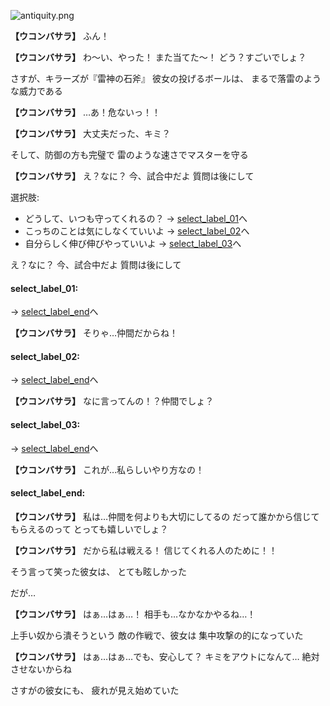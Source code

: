 
![antiquity.png](../images/backgrounds/antiquity.png)

**【ウコンバサラ】**
ふん！

**【ウコンバサラ】**
わ〜い、やった！
また当てた〜！
どう？すごいでしょ？

さすが、キラーズが『雷神の石斧』
彼女の投げるボールは、
まるで落雷のような威力である

**【ウコンバサラ】**
…あ！危ないっ！！

**【ウコンバサラ】**
大丈夫だった、キミ？

そして、防御の方も完璧で
雷のような速さでマスターを守る

**【ウコンバサラ】**
え？なに？
今、試合中だよ
質問は後にして

選択肢:
- どうして、いつも守ってくれるの？ → [select_label_01](#select_label_01)へ
- こっちのことは気にしなくていいよ → [select_label_02](#select_label_02)へ
- 自分らしく伸び伸びやっていいよ → [select_label_03](#select_label_03)へ

え？なに？
今、試合中だよ
質問は後にして

#### select_label_01:
 → [select_label_end](#select_label_end)へ

**【ウコンバサラ】**
そりゃ…仲間だからね！

#### select_label_02:
 → [select_label_end](#select_label_end)へ

**【ウコンバサラ】**
なに言ってんの！？仲間でしょ？

#### select_label_03:
 → [select_label_end](#select_label_end)へ

**【ウコンバサラ】**
これが…私らしいやり方なの！

#### select_label_end:

**【ウコンバサラ】**
私は…仲間を何よりも大切にしてるの
だって誰かから信じてもらえるのって
とっても嬉しいでしょ？

**【ウコンバサラ】**
だから私は戦える！
信じてくれる人のために！！

そう言って笑った彼女は、
とても眩しかった

だが…

**【ウコンバサラ】**
はぁ…はぁ…！
相手も…なかなかやるね…！

上手い奴から潰そうという
敵の作戦で、彼女は
集中攻撃の的になっていた

**【ウコンバサラ】**
はぁ…はぁ…でも、安心して？
キミをアウトになんて…
絶対させないからね

さすがの彼女にも、
疲れが見え始めていた